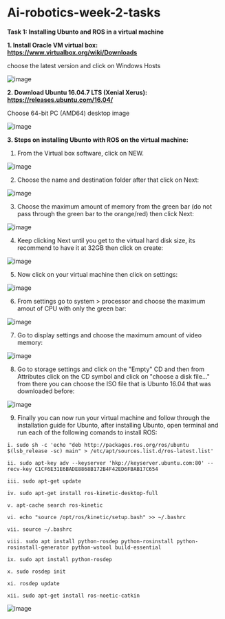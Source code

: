 # Ai-robotics-week-2-tasks
**Task 1: Installing Ubunto and ROS in a virtual machine**  

**1. Install Oracle VM virtual box: https://www.virtualbox.org/wiki/Downloads**

choose the latest version and click on Windows Hosts 

![image](https://user-images.githubusercontent.com/108147030/180487488-dcfe3d5d-ff50-417b-8be7-dbb464b2acc8.png)

**2. Download Ubuntu 16.04.7 LTS (Xenial Xerus): https://releases.ubuntu.com/16.04/**

Choose 64-bit PC (AMD64) desktop image

![image](https://user-images.githubusercontent.com/108147030/180487843-c348c078-a376-4c49-b17f-3ef900461afd.png)

**3. Steps on installing Ubunto with ROS on the virtual machine:**

  1) From the Virtual box software, click on NEW.
  
  ![image](https://user-images.githubusercontent.com/108147030/180488271-dcc03e6b-ce42-49a8-ac4c-59909567d162.png)

  2) Choose the name and destination folder after that click on Next: 
  
  ![image](https://user-images.githubusercontent.com/108147030/180488658-8338fafa-5aa5-4089-aa31-28d8b7765748.png)
  
  3) Choose the maximum amount of memory from the green bar (do not pass through the green bar to the orange/red) then click Next:
  
![image](https://user-images.githubusercontent.com/108147030/180491262-b0bab43a-12d2-4657-bb6d-0759e8ae4767.png)
    
  4) Keep clicking Next until you get to the virtual hard disk size, its recommend to have it at 32GB then click on create:
  
  ![image](https://user-images.githubusercontent.com/108147030/180489852-35507ef6-acc8-4874-a480-784006d84575.png)
  
  5) Now click on your virtual machine then click on settings:
    
![image](https://user-images.githubusercontent.com/108147030/180491341-404aa885-78c6-488e-9b0e-54db03b0ca12.png)

  6) From settings go to system > processor and choose the maximum amout of CPU with only the green bar:
  
 ![image](https://user-images.githubusercontent.com/108147030/180490984-8c9242e9-004c-4412-83af-34dd1a61ce0a.png)
 
  7) Go to display settings and choose the maximum amount of video memory:

  ![image](https://user-images.githubusercontent.com/108147030/180491576-bb3a1ae2-bbd4-4829-8dda-ebc5c8e684f2.png)
  
  8) Go to storage settings and click on the "Empty" CD and then from Attributes click on the CD symbol and click on "choose a disk file..." from there you can choose the ISO file that is Ubunto 16.04 that was downloaded before:

![image](https://user-images.githubusercontent.com/108147030/180494397-14baa016-1d5d-4e56-8ca6-92c44f00dbbe.png)

  9) Finally you can now run your virtual machine and follow through the installation guide for Ubunto, after installing Ubunto, open terminal and run each of the following comands to install ROS: 
  
 

    i. sudo sh -c 'echo "deb http://packages.ros.org/ros/ubuntu $(lsb_release -sc) main" > /etc/apt/sources.list.d/ros-latest.list'
    
    ii. sudo apt-key adv --keyserver 'hkp://keyserver.ubuntu.com:80' --recv-key C1CF6E31E6BADE8868B172B4F42ED6FBAB17C654
    
    iii. sudo apt-get update
    
    iv. sudo apt-get install ros-kinetic-desktop-full
    
    v. apt-cache search ros-kinetic
    
    vi. echo "source /opt/ros/kinetic/setup.bash" >> ~/.bashrc
    
    vii. source ~/.bashrc
    
    viii. sudo apt install python-rosdep python-rosinstall python-rosinstall-generator python-wstool build-essential
    
    ix. sudo apt install python-rosdep
    
    x. sudo rosdep init

    xi. rosdep update

    xii. sudo apt-get install ros-noetic-catkin

![image](https://user-images.githubusercontent.com/108147030/180494818-777f7709-ad4c-4305-8e73-64cc4577baa9.png)


